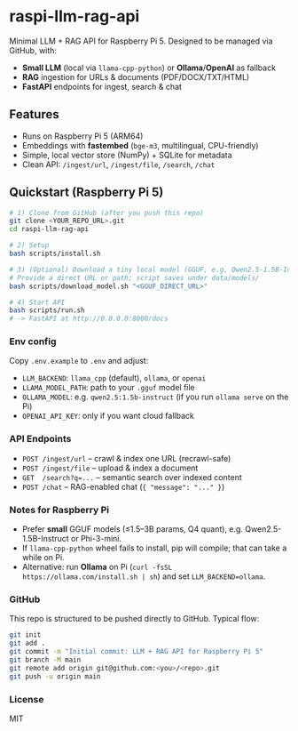 # raspi-llm-rag-api

Minimal LLM + RAG API for Raspberry Pi 5. Designed to be managed via GitHub, with:
- **Small LLM** (local via `llama-cpp-python`) or **Ollama**/**OpenAI** as fallback
- **RAG** ingestion for URLs & documents (PDF/DOCX/TXT/HTML)
- **FastAPI** endpoints for ingest, search & chat

## Features
- Runs on Raspberry Pi 5 (ARM64)
- Embeddings with **fastembed** (`bge-m3`, multilingual, CPU-friendly)
- Simple, local vector store (NumPy) + SQLite for metadata
- Clean API: `/ingest/url`, `/ingest/file`, `/search`, `/chat`

## Quickstart (Raspberry Pi 5)
```bash
# 1) Clone from GitHub (after you push this repo)
git clone <YOUR_REPO_URL>.git
cd raspi-llm-rag-api

# 2) Setup
bash scripts/install.sh

# 3) (Optional) Download a tiny local model (GGUF, e.g. Qwen2.5-1.5B-Instruct Q4_K_M)
# Provide a direct URL or path; script saves under data/models/
bash scripts/download_model.sh "<GGUF_DIRECT_URL>"

# 4) Start API
bash scripts/run.sh
# -> FastAPI at http://0.0.0.0:8000/docs
```

### Env config
Copy `.env.example` to `.env` and adjust:
- `LLM_BACKEND`: `llama_cpp` (default), `ollama`, or `openai`
- `LLAMA_MODEL_PATH`: path to your `.gguf` model file
- `OLLAMA_MODEL`: e.g. `qwen2.5:1.5b-instruct` (if you run `ollama serve` on the Pi)
- `OPENAI_API_KEY`: only if you want cloud fallback

### API Endpoints
- `POST /ingest/url` – crawl & index one URL (recrawl-safe)
- `POST /ingest/file` – upload & index a document
- `GET  /search?q=...` – semantic search over indexed content
- `POST /chat` – RAG-enabled chat (`{ "message": "..." }`)

### Notes for Raspberry Pi
- Prefer **small** GGUF models (≤1.5–3B params, Q4 quant), e.g. Qwen2.5-1.5B-Instruct or Phi-3-mini.
- If `llama-cpp-python` wheel fails to install, pip will compile; that can take a while on Pi.
- Alternative: run **Ollama** on Pi (`curl -fsSL https://ollama.com/install.sh | sh`) and set `LLM_BACKEND=ollama`.

### GitHub
This repo is structured to be pushed directly to GitHub. Typical flow:
```bash
git init
git add .
git commit -m "Initial commit: LLM + RAG API for Raspberry Pi 5"
git branch -M main
git remote add origin git@github.com:<you>/<repo>.git
git push -u origin main
```

### License
MIT
